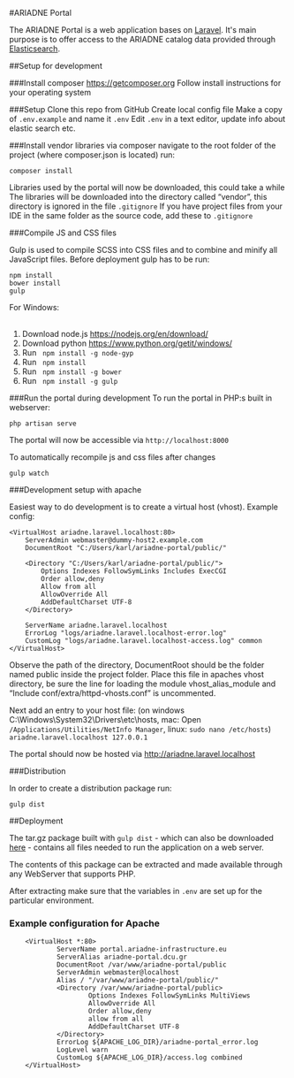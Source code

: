 #ARIADNE Portal

The ARIADNE Portal is a web application bases on [Laravel](https://laravel.com/). It's main purpose is to offer access to the ARIADNE catalog data provided through [Elasticsearch](https://www.elastic.co/products/elasticsearch).

##Setup for development

###Install composer
https://getcomposer.org
Follow install instructions for your operating system

###Setup
Clone this repo from GitHub
Create local config file
Make a copy of ``.env.example`` and name it ``.env``
Edit ``.env`` in a text editor, update info about elastic search etc.

###Install vendor libraries via composer
navigate to the root folder of the project (where composer.json is located)
run: 

    composer install

Libraries used by the portal will now be downloaded, this could take a while
The libraries will be downloaded into the directory called “vendor”, this directory is ignored in the file ``.gitignore``
If you have project files from your IDE in the same folder as the source code, add these to ``.gitignore``

###Compile JS and CSS files

Gulp is used to compile SCSS into CSS files and to combine and minify all JavaScript files. Before deployment gulp has to be run:

    npm install
    bower install
    gulp

For Windows:</br></br>
   1) Download node.js https://nodejs.org/en/download/</br>
   2) Download python https://www.python.org/getit/windows/</br>
   3) Run <code> npm install -g node-gyp</code></br>
   4) Run <code> npm install </code></br>
   5) Run <code> npm install -g bower</code></br>
   5) Run <code> npm install -g gulp</code></br>

###Run the portal during development
To run the portal in PHP:s built in webserver:

    php artisan serve

The portal will now be accessible via `http://localhost:8000`

To automatically recompile js and css files after changes

    gulp watch

###Development setup with apache

Easiest way to do development is to create a virtual host (vhost).
Example config:

    <VirtualHost ariadne.laravel.localhost:80>
        ServerAdmin webmaster@dummy-host2.example.com
        DocumentRoot "C:/Users/karl/ariadne-portal/public/"
    	
    	<Directory "C:/Users/karl/ariadne-portal/public/">
            Options Indexes FollowSymLinks Includes ExecCGI 
            Order allow,deny  
            Allow from all  
            AllowOverride All 
            AddDefaultCharset UTF-8
    	</Directory>
    	
        ServerName ariadne.laravel.localhost
        ErrorLog "logs/ariadne.laravel.localhost-error.log"
        CustomLog "logs/ariadne.laravel.localhost-access.log" common
    </VirtualHost>


Observe the path of the directory, DocumentRoot should be the folder named public inside the project folder.
Place this file in apaches vhost directory, be sure the line for loading the module vhost_alias_module and “Include conf/extra/httpd-vhosts.conf” is uncommented.

Next add an entry to your host file:
(on windows C:\Windows\System32\Drivers\etc\hosts, mac: Open ``/Applications/Utilities/NetInfo Manager``, linux: ``sudo nano /etc/hosts``)
``ariadne.laravel.localhost 127.0.0.1``

The portal should now be hosted via http://ariadne.laravel.localhost

###Distribution

In order to create a distribution package run:

    gulp dist

##Deployment

The tar.gz package built with `gulp dist` - which can also be downloaded [here](https://github.com/dainst/ariadne-portal/releases) - contains all files needed to run the application on a web server.

The contents of this package can be extracted and made available through any WebServer that supports PHP.

After extracting make sure that the variables in `.env` are set up
for the particular environment.

### Example configuration for Apache

        <VirtualHost *:80>
                ServerName portal.ariadne-infrastructure.eu
                ServerAlias ariadne-portal.dcu.gr
                DocumentRoot /var/www/ariadne-portal/public
                ServerAdmin webmaster@localhost
                Alias / "/var/www/ariadne-portal/public/"
                <Directory /var/www/ariadne-portal/public>
                        Options Indexes FollowSymLinks MultiViews
                        AllowOverride All
                        Order allow,deny
                        allow from all
                        AddDefaultCharset UTF-8
                </Directory>
                ErrorLog ${APACHE_LOG_DIR}/ariadne-portal_error.log
                LogLevel warn
                CustomLog ${APACHE_LOG_DIR}/access.log combined
        </VirtualHost>
